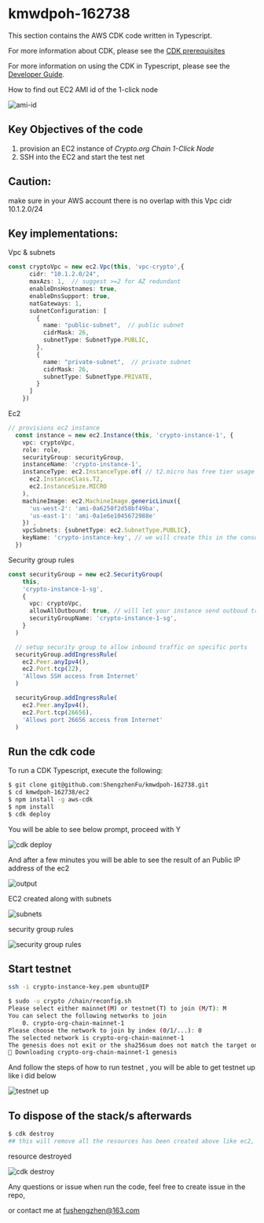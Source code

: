 # kmwdpoh-162738

This section contains the AWS CDK code written in Typescript. 

For more information about CDK, please see the [CDK prerequisites](https://docs.aws.amazon.com/cdk/latest/guide/work-with.html#work-with-prerequisites)

For more information on using the CDK in Typescript, please see the [Developer Guide](https://docs.aws.amazon.com/cdk/latest/guide/work-with-cdk-typescript.html). 



How to find out EC2 AMI id of the 1-click node

![ami-id](https://github.com/ShengzhenFu/kmwdpoh-162738/raw/main/images/ec2-ami-id.jpg)



## Key Objectives of the code

1. provision an EC2 instance of *Crypto.org Chain 1-Click Node*
2. SSH into the EC2 and start the test net



## Caution:

  make sure in your AWS account there is no overlap with this Vpc cidr 10.1.2.0/24

## Key implementations:

Vpc & subnets

```typescript
const cryptoVpc = new ec2.Vpc(this, 'vpc-crypto',{
      cidr: "10.1.2.0/24",
      maxAzs: 1,  // suggest >=2 for AZ redundant
      enableDnsHostnames: true,
      enableDnsSupport: true,
      natGateways: 1,
      subnetConfiguration: [
        {
          name: "public-subnet",  // public subnet
          cidrMask: 26,
          subnetType: SubnetType.PUBLIC,
        },
        {
          name: "private-subnet",  // private subnet
          cidrMask: 26,
          subnetType: SubnetType.PRIVATE,
        }
      ]
    })
```

Ec2

```typescript
// provisions ec2 instance
  const instance = new ec2.Instance(this, 'crypto-instance-1', {
    vpc: cryptoVpc,
    role: role,
    securityGroup: securityGroup,
    instanceName: 'crypto-instance-1',
    instanceType: ec2.InstanceType.of( // t2.micro has free tier usage in aws
      ec2.InstanceClass.T2,
      ec2.InstanceSize.MICRO
    ),
    machineImage: ec2.MachineImage.genericLinux({
      'us-west-2': 'ami-0a6250f2d58bf49ba',
      'us-east-1': 'ami-0a1e6e1045672988e'
    }) ,
    vpcSubnets: {subnetType: ec2.SubnetType.PUBLIC},
    keyName: 'crypto-instance-key', // we will create this in the console before we deploy
  })
```

Security group rules

```typescript
const securityGroup = new ec2.SecurityGroup(
    this,
    'crypto-instance-1-sg',
    {
      vpc: cryptoVpc,
      allowAllOutbound: true, // will let your instance send outboud traffic
      securityGroupName: 'crypto-instance-1-sg',
    }
  )

  // setup security group to allow inbound traffic on specific ports
  securityGroup.addIngressRule(
    ec2.Peer.anyIpv4(),
    ec2.Port.tcp(22),
    'Allows SSH access from Internet'
  )

  securityGroup.addIngressRule(
    ec2.Peer.anyIpv4(),
    ec2.Port.tcp(26656),
    'Allows port 26656 access from Internet'
  )
```



## Run the cdk code

To run a CDK Typescript, execute the following:

```bash
$ git clone git@github.com:ShengzhenFu/kmwdpoh-162738.git
$ cd kmwdpoh-162738/ec2
$ npm install -g aws-cdk
$ npm install
$ cdk deploy
```

You will be able to see below prompt, proceed with Y

![cdk deploy](https://github.com/ShengzhenFu/kmwdpoh-162738/raw/main/images/ec2-deploy.png)

And after a few minutes you will be able to see the result of an Public IP address of the ec2

![output](https://github.com/ShengzhenFu/kmwdpoh-162738/raw/main/images/ec2-deployed.jpg)

EC2 created along with subnets 

![subnets](https://github.com/ShengzhenFu/kmwdpoh-162738/raw/main/images/ec2-subnets.jpg)

security group rules

![security group rules](https://github.com/ShengzhenFu/kmwdpoh-162738/raw/main/images/ec2-sg.jpg)

## Start testnet

```bash
ssh -i crypto-instance-key.pem ubuntu@IP
```

```bash
$ sudo -u crypto /chain/reconfig.sh
Please select either mainnet(M) or testnet(T) to join (M/T): M
You can select the following networks to join
	0. crypto-org-chain-mainnet-1
Please choose the network to join by index (0/1/...): 0
The selected network is crypto-org-chain-mainnet-1
The genesis does not exit or the sha256sum does not match the target one. Download the target genesis from github.
💾 Downloading crypto-org-chain-mainnet-1 genesis
```

And follow the steps of how to run testnet , you will be able to get testnet up like i did below

![testnet up](https://github.com/ShengzhenFu/kmwdpoh-162738/raw/main/images/ec2-testNet-started.jpg)



## To dispose of the stack/s afterwards

```bash
$ cdk destroy
## this will remove all the resources has been created above like ec2, subnets, security groups, etc
```

resource destroyed

![cdk destroy](https://github.com/ShengzhenFu/kmwdpoh-162738/raw/main/images/ec2-destroy.jpg)





Any questions or issue when run the code, feel free to create issue in the repo,

or contact me at fushengzhen@163.com
